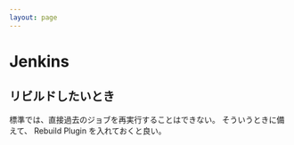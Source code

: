 ```yaml
---
layout: page
---
```


# Jenkins

## リビルドしたいとき

標準では、直接過去のジョブを再実行することはできない。
そういうときに備えて、 Rebuild Plugin を入れておくと良い。
